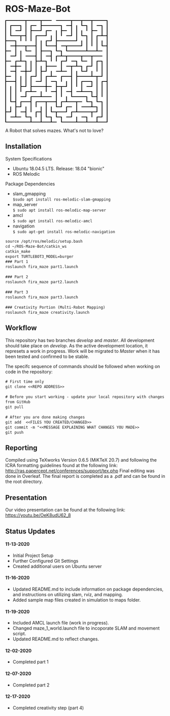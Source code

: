 # ROS-Maze-Bot

![Sample Maze](./project/img/maze.png)

A Robot that solves mazes. What's not to love?

## Installation

System Specifications
* Ubuntu 18.04.5 LTS. Release: 18.04 "bionic"
* ROS Melodic

Package Dependencies
* slam_gmapping     
`$sudo apt install ros-melodic-slam-gmapping`
* map_server       
`$ sudo apt install ros-melodic-map-server`
* amcl              
`$ sudo apt install ros-melodic-amcl`
* navigation       
`$ sudo apt-get install ros-melodic-navigation`

```
source /opt/ros/melodic/setup.bash 
cd ~/ROS-Maze-Bot/catkin_ws
catkin_make
export TURTLEBOT3_MODEL=burger
### Part 1
roslaunch fira_maze part1.launch

### Part 2
roslaunch fira_maze part2.launch

### Part 3
roslaunch fira_maze part3.launch

### Creativity Portion (Multi-Robot Mapping)
roslaunch fira_maze creativity.launch

```

## Workflow

This repository has two branches *develop* and *master*. All development should take place on *develop*. As the active development location, it represets a work in progress. Work will be migrated to *Master* when it has been tested and confirmed to be stable. 

The specifc sequence of commands should be followed when working on code in the repository:

```
# First time only
git clone <<REPO ADDRESS>>

# Before you start working - update your local repository with changes from GitHub
git pull

# After you are done making changes
git add  <<FILES YOU CREATED/CHANGED>>
git commit -m "<<MESSAGE EXPLAINING WHAT CHANGES YOU MADE>>
git push
```

## Reporting

Compiled using TeXworks Version 0.6.5 (MiKTeX 20.7) and following the ICRA formatting guidelines found at the following link: http://ras.papercept.net/conferences/support/tex.php
Final editing was done in Overleaf. The final report is completed as a .pdf and can be found in the root directory.

## Presentation
Our video presentation can be found at the following link: https://youtu.be/OeK8udU62_8

## Status Updates

#### 11-13-2020
- Initial Project Setup
- Further Configured Git Settings
- Created additional users on Ubuntu server
#### 11-16-2020
- Updated README.md to include information on package dependencies, and instructions on utilizing slam, rviz, and mapping.
- Added sample map files created in simulation to maps folder.
#### 11-19-2020
- Included AMCL launch file (work in progress).
- Changed maze_1_world.launch file to incoporate SLAM and movement script.
- Updated README.md to reflect changes.

#### 12-02-2020
- Completed part 1

#### 12-07-2020
- Completed part 2

#### 12-17-2020
- Completed creativity step (part 4)
